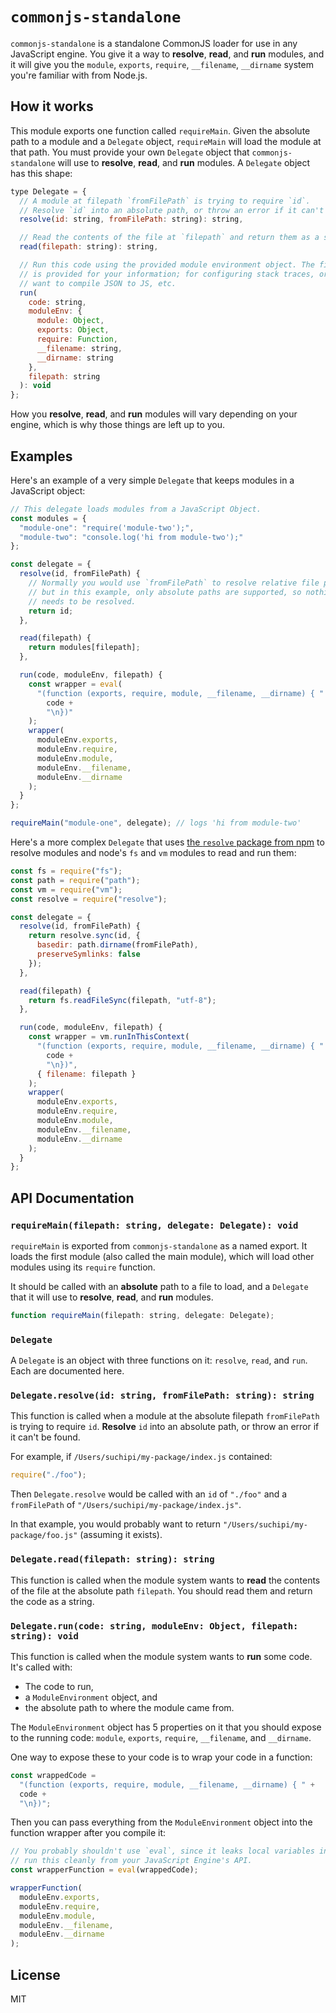 # `commonjs-standalone`

`commonjs-standalone` is a standalone CommonJS loader for use in any JavaScript engine. You give it a way to **resolve**, **read**, and **run** modules, and it will give you the `module`, `exports`, `require`, `__filename`, `__dirname` system you're familiar with from Node.js.

## How it works

This module exports one function called `requireMain`. Given the absolute path to a module and a `Delegate` object, `requireMain` will load the module at that path. You must provide your own `Delegate` object that `commonjs-standalone` will use to **resolve**, **read**, and **run** modules. A `Delegate` object has this shape:

```js
type Delegate = {
  // A module at filepath `fromFilePath` is trying to require `id`.
  // Resolve `id` into an absolute path, or throw an error if it can't be found.
  resolve(id: string, fromFilePath: string): string,

  // Read the contents of the file at `filepath` and return them as a string.
  read(filepath: string): string,

  // Run this code using the provided module environment object. The filepath
  // is provided for your information; for configuring stack traces, or if you
  // want to compile JSON to JS, etc.
  run(
    code: string,
    moduleEnv: {
      module: Object,
      exports: Object,
      require: Function,
      __filename: string,
      __dirname: string
    },
    filepath: string
  ): void
};
```

How you **resolve**, **read**, and **run** modules will vary depending on your engine, which is why those things are left up to you.

## Examples

Here's an example of a very simple `Delegate` that keeps modules in a JavaScript object:

```js
// This delegate loads modules from a JavaScript Object.
const modules = {
  "module-one": "require('module-two');",
  "module-two": "console.log('hi from module-two');"
};

const delegate = {
  resolve(id, fromFilePath) {
    // Normally you would use `fromFilePath` to resolve relative file paths,
    // but in this example, only absolute paths are supported, so nothing
    // needs to be resolved.
    return id;
  },

  read(filepath) {
    return modules[filepath];
  },

  run(code, moduleEnv, filepath) {
    const wrapper = eval(
      "(function (exports, require, module, __filename, __dirname) { " +
        code +
        "\n})"
    );
    wrapper(
      moduleEnv.exports,
      moduleEnv.require,
      moduleEnv.module,
      moduleEnv.__filename,
      moduleEnv.__dirname
    );
  }
};

requireMain("module-one", delegate); // logs 'hi from module-two'
```

Here's a more complex `Delegate` that uses [the `resolve` package from npm](https://npm.im/resolve) to resolve modules and node's `fs` and `vm` modules to read and run them:

```js
const fs = require("fs");
const path = require("path");
const vm = require("vm");
const resolve = require("resolve");

const delegate = {
  resolve(id, fromFilePath) {
    return resolve.sync(id, {
      basedir: path.dirname(fromFilePath),
      preserveSymlinks: false
    });
  },

  read(filepath) {
    return fs.readFileSync(filepath, "utf-8");
  },

  run(code, moduleEnv, filepath) {
    const wrapper = vm.runInThisContext(
      "(function (exports, require, module, __filename, __dirname) { " +
        code +
        "\n})",
      { filename: filepath }
    );
    wrapper(
      moduleEnv.exports,
      moduleEnv.require,
      moduleEnv.module,
      moduleEnv.__filename,
      moduleEnv.__dirname
    );
  }
};
```

## API Documentation

### `requireMain(filepath: string, delegate: Delegate): void`

`requireMain` is exported from `commonjs-standalone` as a named export. It loads the first module (also called the main module), which will load other modules using its `require` function.

It should be called with an **absolute** path to a file to load, and a `Delegate` that it will use to **resolve**, **read**, and **run** modules.

```js
function requireMain(filepath: string, delegate: Delegate);
```

### `Delegate`

A `Delegate` is an object with three functions on it: `resolve`, `read`, and `run`. Each are documented here.

### `Delegate.resolve(id: string, fromFilePath: string): string`

This function is called when a module at the absolute filepath `fromFilePath`
is trying to require `id`. **Resolve** `id` into an absolute path, or throw an error if it can't be found.

For example, if `/Users/suchipi/my-package/index.js` contained:

```js
require("./foo");
```

Then `Delegate.resolve` would be called with an `id` of `"./foo"` and a `fromFilePath` of `"/Users/suchipi/my-package/index.js"`.

In that example, you would probably want to return `"/Users/suchipi/my-package/foo.js"` (assuming it exists).

### `Delegate.read(filepath: string): string`

This function is called when the module system wants to **read** the contents of the file at the absolute path `filepath`. You should read them and return the code as a string.

### `Delegate.run(code: string, moduleEnv: Object, filepath: string): void`

This function is called when the module system wants to **run** some code. It's called with:

- The code to run,
- a `ModuleEnvironment` object, and
- the absolute path to where the module came from.

The `ModuleEnvironment` object has 5 properties on it that you should expose to the running code: `module`, `exports`, `require`, `__filename`, and `__dirname`.

One way to expose these to your code is to wrap your code in a function:

```js
const wrappedCode =
  "(function (exports, require, module, __filename, __dirname) { " +
  code +
  "\n})";
```

Then you can pass everything from the `ModuleEnvironment` object into the function wrapper after you compile it:

```js
// You probably shouldn't use `eval`, since it leaks local variables into the scope. There is probably a way to
// run this cleanly from your JavaScript Engine's API.
const wrapperFunction = eval(wrappedCode);

wrapperFunction(
  moduleEnv.exports,
  moduleEnv.require,
  moduleEnv.module,
  moduleEnv.__filename,
  moduleEnv.__dirname
);
```

## License

MIT
